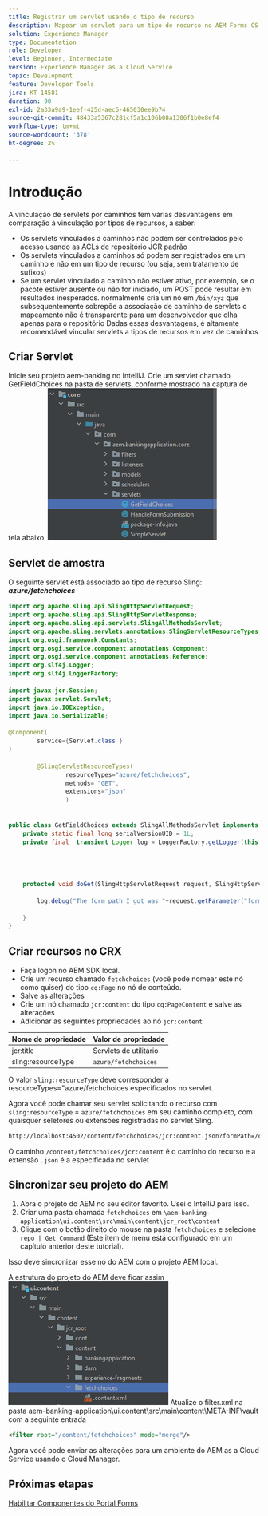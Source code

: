 ```yaml
---
title: Registrar um servlet usando o tipo de recurso
description: Mapear um servlet para um tipo de recurso no AEM Forms CS
solution: Experience Manager
type: Documentation
role: Developer
level: Beginner, Intermediate
version: Experience Manager as a Cloud Service
topic: Development
feature: Developer Tools
jira: KT-14581
duration: 90
exl-id: 2a33a9a9-1eef-425d-aec5-465030ee9b74
source-git-commit: 48433a5367c281cf5a1c106b08a1306f1b0e8ef4
workflow-type: tm+mt
source-wordcount: '378'
ht-degree: 2%

---
```


# Introdução

A vinculação de servlets por caminhos tem várias desvantagens em comparação à vinculação por tipos de recursos, a saber:

* Os servlets vinculados a caminhos não podem ser controlados pelo acesso usando as ACLs de repositório JCR padrão
* Os servlets vinculados a caminhos só podem ser registrados em um caminho e não em um tipo de recurso (ou seja, sem tratamento de sufixos)
* Se um servlet vinculado a caminho não estiver ativo, por exemplo, se o pacote estiver ausente ou não for iniciado, um POST pode resultar em resultados inesperados. normalmente cria um nó em `/bin/xyz` que subsequentemente sobrepõe a associação de caminho de servlets
o mapeamento não é transparente para um desenvolvedor que olha apenas para o repositório
Dadas essas desvantagens, é altamente recomendável vincular servlets a tipos de recursos em vez de caminhos

## Criar Servlet

Inicie seu projeto aem-banking no IntelliJ. Crie um servlet chamado GetFieldChoices na pasta de servlets, conforme mostrado na captura de tela abaixo.
![escolhas](assets/fetchchoices.png)

## Servlet de amostra

O seguinte servlet está associado ao tipo de recurso Sling: _**azure/fetchchoices**_



```java
import org.apache.sling.api.SlingHttpServletRequest;
import org.apache.sling.api.SlingHttpServletResponse;
import org.apache.sling.api.servlets.SlingAllMethodsServlet;
import org.apache.sling.servlets.annotations.SlingServletResourceTypes;
import org.osgi.framework.Constants;
import org.osgi.service.component.annotations.Component;
import org.osgi.service.component.annotations.Reference;
import org.slf4j.Logger;
import org.slf4j.LoggerFactory;

import javax.jcr.Session;
import javax.servlet.Servlet;
import java.io.IOException;
import java.io.Serializable;

@Component(
        service={Servlet.class }
)

        @SlingServletResourceTypes(
                resourceTypes="azure/fetchchoices",
                methods= "GET",
                extensions="json"
                )


public class GetFieldChoices extends SlingAllMethodsServlet implements Serializable {
    private static final long serialVersionUID = 1L;
    private final  transient Logger log = LoggerFactory.getLogger(this.getClass());


   

    protected void doGet(SlingHttpServletRequest request, SlingHttpServletResponse response) {

        log.debug("The form path I got was "+request.getParameter("formPath"));

    }
}
```

## Criar recursos no CRX

* Faça logon no AEM SDK local.
* Crie um recurso chamado `fetchchoices` (você pode nomear este nó como quiser) do tipo `cq:Page` no nó de conteúdo.
* Salve as alterações
* Crie um nó chamado `jcr:content` do tipo `cq:PageContent` e salve as alterações
* Adicionar as seguintes propriedades ao nó `jcr:content`

| Nome de propriedade | Valor de propriedade |
|--------------------|--------------------|
| jcr:title | Servlets de utilitário |
| sling:resourceType | `azure/fetchchoices` |


O valor `sling:resourceType` deve corresponder a resourceTypes=&quot;azure/fetchchoices especificados no servlet.

Agora você pode chamar seu servlet solicitando o recurso com `sling:resourceType` = `azure/fetchchoices` em seu caminho completo, com quaisquer seletores ou extensões registradas no servlet Sling.

```html
http://localhost:4502/content/fetchchoices/jcr:content.json?formPath=/content/forms/af/forrahul/jcr:content/guideContainer
```

O caminho `/content/fetchchoices/jcr:content` é o caminho do recurso e a extensão `.json` é a especificada no servlet

## Sincronizar seu projeto do AEM

1. Abra o projeto do AEM no seu editor favorito. Usei o IntelliJ para isso.
1. Criar uma pasta chamada `fetchchoices` em `\aem-banking-application\ui.content\src\main\content\jcr_root\content`
1. Clique com o botão direito do mouse na pasta `fetchchoices` e selecione `repo | Get Command` (Este item de menu está configurado em um capítulo anterior deste tutorial).

Isso deve sincronizar esse nó do AEM com o projeto AEM local.

A estrutura do projeto do AEM deve ficar assim
![resolvedor de recursos](assets/mapping-servlet-resource.png)
Atualize o filter.xml na pasta aem-banking-application\ui.content\src\main\content\META-INF\vault com a seguinte entrada

```xml
<filter root="/content/fetchchoices" mode="merge"/>
```

Agora você pode enviar as alterações para um ambiente do AEM as a Cloud Service usando o Cloud Manager.

## Próximas etapas

[Habilitar Componentes do Portal Forms](./forms-portal-components.md)

